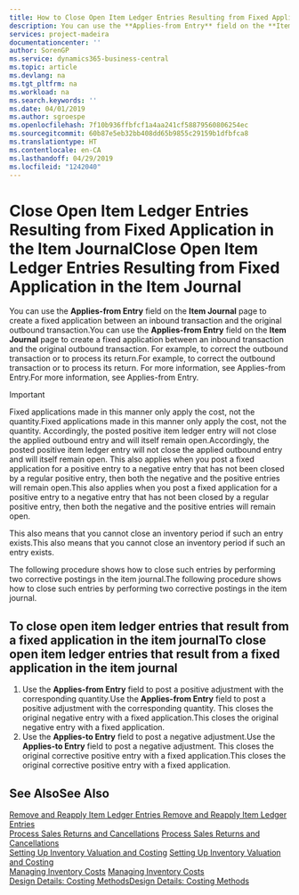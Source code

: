 ```yaml
---
title: How to Close Open Item Ledger Entries Resulting from Fixed Application in the Item Journal | Microsoft Docs
description: You can use the **Applies-from Entry** field on the **Item Journal** page to create a fixed application between an inbound transaction and the original outbound transaction. For example, to correct the outbound transaction or to process its return.
services: project-madeira
documentationcenter: ''
author: SorenGP
ms.service: dynamics365-business-central
ms.topic: article
ms.devlang: na
ms.tgt_pltfrm: na
ms.workload: na
ms.search.keywords: ''
ms.date: 04/01/2019
ms.author: sgroespe
ms.openlocfilehash: 7f10b936ffbfcf1a4aa241cf58879560806254ec
ms.sourcegitcommit: 60b87e5eb32bb408dd65b9855c29159b1dfbfca8
ms.translationtype: HT
ms.contentlocale: en-CA
ms.lasthandoff: 04/29/2019
ms.locfileid: "1242040"
---
```

# <a name="close-open-item-ledger-entries-resulting-from-fixed-application-in-the-item-journal"></a><span data-ttu-id="90457-104">Close Open Item Ledger Entries Resulting from Fixed Application in the Item Journal</span><span class="sxs-lookup"><span data-stu-id="90457-104">Close Open Item Ledger Entries Resulting from Fixed Application in the Item Journal</span></span>
<span data-ttu-id="90457-105">You can use the **Applies-from Entry** field on the **Item Journal** page to create a fixed application between an inbound transaction and the original outbound transaction.</span><span class="sxs-lookup"><span data-stu-id="90457-105">You can use the **Applies-from Entry** field on the **Item Journal** page to create a fixed application between an inbound transaction and the original outbound transaction.</span></span> <span data-ttu-id="90457-106">For example, to correct the outbound transaction or to process its return.</span><span class="sxs-lookup"><span data-stu-id="90457-106">For example, to correct the outbound transaction or to process its return.</span></span> <span data-ttu-id="90457-107">For more information, see Applies-from Entry.</span><span class="sxs-lookup"><span data-stu-id="90457-107">For more information, see Applies-from Entry.</span></span>  

> [!IMPORTANT]  
>  <span data-ttu-id="90457-108">Fixed applications made in this manner only apply the cost, not the quantity.</span><span class="sxs-lookup"><span data-stu-id="90457-108">Fixed applications made in this manner only apply the cost, not the quantity.</span></span> <span data-ttu-id="90457-109">Accordingly, the posted positive item ledger entry will not close the applied outbound entry and will itself remain open.</span><span class="sxs-lookup"><span data-stu-id="90457-109">Accordingly, the posted positive item ledger entry will not close the applied outbound entry and will itself remain open.</span></span> <span data-ttu-id="90457-110">This also applies when you post a fixed application for a positive entry to a negative entry that has not been closed by a regular positive entry, then both the negative and the positive entries will remain open.</span><span class="sxs-lookup"><span data-stu-id="90457-110">This also applies when you post a fixed application for a positive entry to a negative entry that has not been closed by a regular positive entry, then both the negative and the positive entries will remain open.</span></span>  
>   
>  <span data-ttu-id="90457-111">This also means that you cannot close an inventory period if such an entry exists.</span><span class="sxs-lookup"><span data-stu-id="90457-111">This also means that you cannot close an inventory period if such an entry exists.</span></span>  

<span data-ttu-id="90457-112">The following procedure shows how to close such entries by performing two corrective postings in the item journal.</span><span class="sxs-lookup"><span data-stu-id="90457-112">The following procedure shows how to close such entries by performing two corrective postings in the item journal.</span></span>  

## <a name="to-close-open-item-ledger-entries-that-result-from-a-fixed-application-in-the-item-journal"></a><span data-ttu-id="90457-113">To close open item ledger entries that result from a fixed application in the item journal</span><span class="sxs-lookup"><span data-stu-id="90457-113">To close open item ledger entries that result from a fixed application in the item journal</span></span>  

1.  <span data-ttu-id="90457-114">Use the **Applies-from Entry** field to post a positive adjustment with the corresponding quantity.</span><span class="sxs-lookup"><span data-stu-id="90457-114">Use the **Applies-from Entry** field to post a positive adjustment with the corresponding quantity.</span></span> <span data-ttu-id="90457-115">This closes the original negative entry with a fixed application.</span><span class="sxs-lookup"><span data-stu-id="90457-115">This closes the original negative entry with a fixed application.</span></span>  
2.  <span data-ttu-id="90457-116">Use the **Applies-to Entry** field to post a negative adjustment.</span><span class="sxs-lookup"><span data-stu-id="90457-116">Use the **Applies-to Entry** field to post a negative adjustment.</span></span> <span data-ttu-id="90457-117">This closes the original corrective positive entry with a fixed application.</span><span class="sxs-lookup"><span data-stu-id="90457-117">This closes the original corrective positive entry with a fixed application.</span></span>  

## <a name="see-also"></a><span data-ttu-id="90457-118">See Also</span><span class="sxs-lookup"><span data-stu-id="90457-118">See Also</span></span>  
[<span data-ttu-id="90457-119"> Remove and Reapply Item Ledger Entries</span><span class="sxs-lookup"><span data-stu-id="90457-119"> Remove and Reapply Item Ledger Entries</span></span>](finance-how-to-remove-and-reapply-item-entries.md)  
 <span data-ttu-id="90457-120">[Process Sales Returns and Cancellations](sales-how-process-sales-returns-cancellations.md) </span><span class="sxs-lookup"><span data-stu-id="90457-120">[Process Sales Returns and Cancellations](sales-how-process-sales-returns-cancellations.md) </span></span>  
 <span data-ttu-id="90457-121">[Setting Up Inventory Valuation and Costing](finance-set-up-inventory-valuation-and-costing.md) </span><span class="sxs-lookup"><span data-stu-id="90457-121">[Setting Up Inventory Valuation and Costing](finance-set-up-inventory-valuation-and-costing.md) </span></span>  
 <span data-ttu-id="90457-122">[Managing Inventory Costs](finance-manage-inventory-costs.md) </span><span class="sxs-lookup"><span data-stu-id="90457-122">[Managing Inventory Costs](finance-manage-inventory-costs.md) </span></span>  
 [<span data-ttu-id="90457-123">Design Details: Costing Methods</span><span class="sxs-lookup"><span data-stu-id="90457-123">Design Details: Costing Methods</span></span>](design-details-costing-methods.md)
